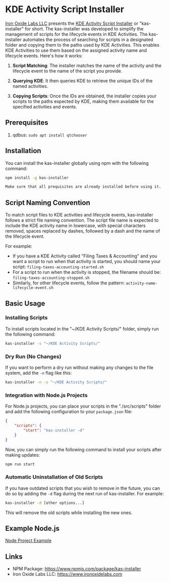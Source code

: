 # KDE Activity Script Installer

[Iron Oxide Labs LLC](https://www.ironoxidelabs.com) presents the [KDE Activity Script Installer](https://www.npmjs.com/package/kas-installer) or "kas-installer" for short. The kas-installer was developed to simplify the management of scripts for the lifecycle events in KDE Activities. The kas-installer automates the process of searching for scripts in a designated folder and copying them to the paths used by KDE Activities. This enables KDE Activities to use them based on the assigned activity name and lifecycle events. Here's how it works:

1. **Script Matching**: The installer matches the name of the activity and the lifecycle event to the name of the script you provide.

2. **Querying KDE**: It then queries KDE to retrieve the unique IDs of the named activities.

3. **Copying Scripts**: Once the IDs are obtained, the installer copies your scripts to the paths expected by KDE, making them available for the specified activities and events.

## Prerequisites

1. qdbus: `sudo apt install qtchooser`

## Installation

You can install the kas-installer globally using npm with the following command:

```bash
npm install -g kas-installer

Make sure that all prequisites are already installed before using it.
```

## Script Naming Convention

To match script files to KDE activities and lifecycle events, kas-installer follows a strict file naming convention. The script file name is expected to include the KDE activity name in lowercase, with special characters removed, spaces replaced by dashes, followed by a dash and the name of the lifecycle event.

For example:

-   If you have a KDE Activity called "Filing Taxes & Accounting" and you want a script to run when that activity is started, you should name your script: `filing-taxes-accounting-started.sh`
-   For a script to run when the activity is stopped, the filename should be: `filing-taxes-accounting-stopped.sh`
-   Similarly, for other lifecycle events, follow the pattern: `activity-name-lifecycle-event.sh`

## Basic Usage

### Installing Scripts

To install scripts located in the "~/KDE Activity Scripts/" folder, simply run the following command:

```bash
kas-installer -s "~/KDE Activity Scripts/"
```

### Dry Run (No Changes)

If you want to perform a dry run without making any changes to the file system, add the `-n` flag like this:

```bash
kas-installer -n -s "~/KDE Activity Scripts/"
```

### Integration with Node.js Projects

For Node.js projects, you can place your scripts in the "./src/scripts" folder and add the following configuration to your `package.json` file:

```json
{
	"scripts": {
		"start": "kas-installer -d"
	}
}
```

Now, you can simply run the following command to install your scripts after making updates:

```bash
npm run start
```

### Automatic Uninstallation of Old Scripts

If you have outdated scripts that you wish to remove in the future, you can do so by adding the `-d` flag during the next run of kas-installer. For example:

```bash
kas-installer -d [other options...]
```

This will remove the old scripts while installing the new ones.

## Example Node.js

[Node Project Example](./example/node-project-example)

## Links

-   NPM Package: https://www.npmjs.com/package/kas-installer
-   Iron Oxide Labs LLC: https://www.ironoxidelabs.com
